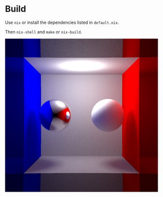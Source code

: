 # Build

Use `nix` or install the dependencies listed in `default.nix`.

Then `nix-shell` and `make` or `nix-build`.

![Result](image.png)
